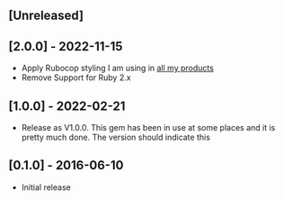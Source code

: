 ## [Unreleased]

## [2.0.0] - 2022-11-15

- Apply Rubocop styling I am using in [all my products](https://github.com/klaustopher/rubocop-config/)
- Remove Support for Ruby 2.x

## [1.0.0] - 2022-02-21

- Release as V1.0.0. This gem has been in use at some places and it is pretty much done. The version should indicate this

## [0.1.0] - 2016-06-10

- Initial release
